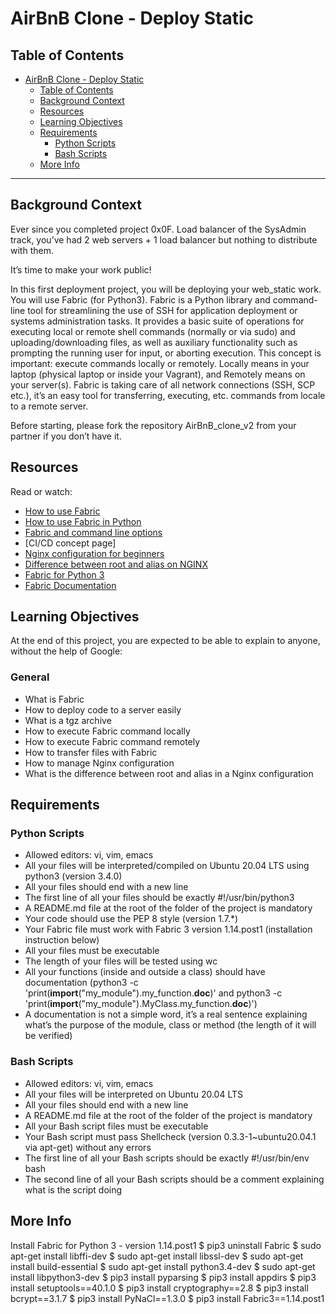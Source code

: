 # AirBnB Clone - Deploy Static

## Table of Contents
- [AirBnB Clone - Deploy Static](#airbnb-clone---deploy-static)
  - [Table of Contents](#table-of-contents)
  - [Background Context](#background-context)
  - [Resources](#resources)
  - [Learning Objectives](#learning-objectives)
  - [Requirements](#requirements)
    - [Python Scripts](#python-scripts)
    - [Bash Scripts](#bash-scripts)
  - [More Info](#more-info)

---

## Background Context

Ever since you completed project 0x0F. Load balancer of the SysAdmin track, you’ve had 2 web servers + 1 load balancer but nothing to distribute with them.

It’s time to make your work public!

In this first deployment project, you will be deploying your web_static work. You will use Fabric (for Python3). Fabric is a Python library and command-line tool for streamlining the use of SSH for application deployment or systems administration tasks. It provides a basic suite of operations for executing local or remote shell commands (normally or via sudo) and uploading/downloading files, as well as auxiliary functionality such as prompting the running user for input, or aborting execution. This concept is important: execute commands locally or remotely. Locally means in your laptop (physical laptop or inside your Vagrant), and Remotely means on your server(s). Fabric is taking care of all network connections (SSH, SCP etc.), it’s an easy tool for transferring, executing, etc. commands from locale to a remote server.

Before starting, please fork the repository AirBnB_clone_v2 from your partner if you don’t have it.

## Resources

Read or watch:

- [How to use Fabric](https://www.digitalocean.com/community/tutorials/how-to-use-fabric-to-automate-administration-tasks-and-deployments)
- [How to use Fabric in Python](https://www.pythonforbeginners.com/systems-programming/how-to-use-fabric-in-python)
- [Fabric and command line options](https://docs.fabfile.org/en/1.13/usage/fab.html)
- [CI/CD concept page]
- [Nginx configuration for beginners](http://nginx.org/en/docs/beginners_guide.html)
- [Difference between root and alias on NGINX](https://blog.heitorsilva.com/en/nginx/diferenca-entre-root-e-alias-do-nginx/)
- [Fabric for Python 3](https://github.com/mathiasertl/fabric)
- [Fabric Documentation](https://www.fabfile.org/)

## Learning Objectives

At the end of this project, you are expected to be able to explain to anyone, without the help of Google:

### General

- What is Fabric
- How to deploy code to a server easily
- What is a tgz archive
- How to execute Fabric command locally
- How to execute Fabric command remotely
- How to transfer files with Fabric
- How to manage Nginx configuration
- What is the difference between root and alias in a Nginx configuration

## Requirements

### Python Scripts

- Allowed editors: vi, vim, emacs
- All your files will be interpreted/compiled on Ubuntu 20.04 LTS using python3 (version 3.4.0)
- All your files should end with a new line
- The first line of all your files should be exactly #!/usr/bin/python3
- A README.md file at the root of the folder of the project is mandatory
- Your code should use the PEP 8 style (version 1.7.*)
- Your Fabric file must work with Fabric 3 version 1.14.post1 (installation instruction below)
- All your files must be executable
- The length of your files will be tested using wc
- All your functions (inside and outside a class) should have documentation (python3 -c 'print(__import__("my_module").my_function.__doc__)' and python3 -c 'print(__import__("my_module").MyClass.my_function.__doc__)')
- A documentation is not a simple word, it’s a real sentence explaining what’s the purpose of the module, class or method (the length of it will be verified)

### Bash Scripts

- Allowed editors: vi, vim, emacs
- All your files will be interpreted on Ubuntu 20.04 LTS
- All your files should end with a new line
- A README.md file at the root of the folder of the project is mandatory
- All your Bash script files must be executable
- Your Bash script must pass Shellcheck (version 0.3.3-1~ubuntu20.04.1 via apt-get) without any errors
- The first line of all your Bash scripts should be exactly #!/usr/bin/env bash
- The second line of all your Bash scripts should be a comment explaining what is the script doing

## More Info

Install Fabric for Python 3 - version 1.14.post1
$ pip3 uninstall Fabric
$ sudo apt-get install libffi-dev
$ sudo apt-get install libssl-dev
$ sudo apt-get install build-essential
$ sudo apt-get install python3.4-dev
$ sudo apt-get install libpython3-dev
$ pip3 install pyparsing
$ pip3 install appdirs
$ pip3 install setuptools==40.1.0
$ pip3 install cryptography==2.8
$ pip3 install bcrypt==3.1.7
$ pip3 install PyNaCl==1.3.0
$ pip3 install Fabric3==1.14.post1
